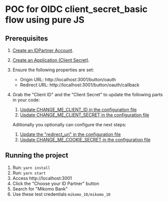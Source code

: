 # POC for OIDC client_secret_basic flow using pure JS

## Prerequisites

1. [Create an IDPartner Account](https://console.idpartner.com).
1. [Create an Application (Client Secret)](https://docs.idpartner.com/documentation/relying-party-user-guide/registering-your-app#create-an-application).
1. Ensure the following properties are set:
   - Origin URL: http://localhost:3001/button/oauth
   - Redirect URL: http://localhost:3001/button/oauth/callback
1. Grab the "Client ID" and the "Client Secret" to update the following parts in your code:
   1. [Update CHANGE_ME_CLIENT_ID in the configuration file](./config.json)
   1. [Update CHANGE_ME_CLIENT_SECRET in the configuration file](./config.json)

   Aditionally you optionally can configure the next steps:
   1. [Update the "redirect_uri" in the configuration file](./config.json)
   1. [Update CHANGE_ME_COOKIE_SECRET in the configuration file](./config.json)

## Running the project

1. Run: `yarn install`
1. Run: `yarn start`
1. Access http://localhost:3001
1. Click the "Choose your ID Partner" button
1. Search for "Mikomo Bank"
1. Use these test credentials `mikomo_10/mikomo_10`

